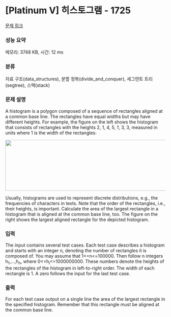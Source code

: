 # [Platinum V] 히스토그램 - 1725 

[문제 링크](https://www.acmicpc.net/problem/1725) 

### 성능 요약

메모리: 3748 KB, 시간: 12 ms

### 분류

자료 구조(data_structures), 분할 정복(divide_and_conquer), 세그먼트 트리(segtree), 스택(stack)

### 문제 설명

<p>A histogram is a polygon composed of a sequence of rectangles aligned at a common base line. The rectangles have equal widths but may have different heights. For example, the figure on the left shows the histogram that consists of rectangles with the heights 2, 1, 4, 5, 1, 3, 3, measured in units where 1 is the width of the rectangles:</p>

<p><img alt="" src="https://www.acmicpc.net/upload/images/histogram.png" style="height:159px; width:506px"></p>

<p>Usually, histograms are used to represent discrete distributions, e.g., the frequencies of characters in texts. Note that the order of the rectangles, i.e., their heights, is important. Calculate the area of the largest rectangle in a histogram that is aligned at the common base line, too. The figure on the right shows the largest aligned rectangle for the depicted histogram.</p>

### 입력 

 <p>The input contains several test cases. Each test case describes a histogram and starts with an integer n, denoting the number of rectangles it is composed of. You may assume that 1<=n<=100000. Then follow n integers h<sub>1</sub>,...,h<sub>n</sub>, where 0<=h<sub>i</sub><=1000000000. These numbers denote the heights of the rectangles of the histogram in left-to-right order. The width of each rectangle is 1. A zero follows the input for the last test case.</p>

### 출력 

 <p>For each test case output on a single line the area of the largest rectangle in the specified histogram. Remember that this rectangle must be aligned at the common base line.</p>

